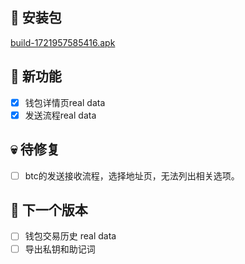 ## 🚀 安装包

[build-1721957585416.apk](https://dalveywallet.s3.ap-northeast-1.amazonaws.com/release/apks/build-1721957585416.apk)

## 🎉 新功能

- [x] 钱包详情页real data
- [x] 发送流程real data

## 💀 待修复

- [ ] btc的发送接收流程，选择地址页，无法列出相关选项。

## 📅 下一个版本

- [ ] 钱包交易历史 real data
- [ ] 导出私钥和助记词
